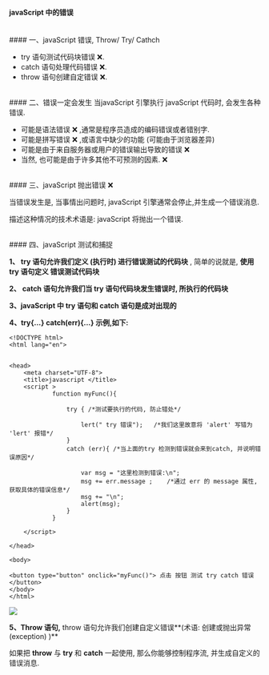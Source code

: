 #### javaScript 中的错误


<br>
#### 一、javaScript 错误, Throw/ Try/ Cathch


- try 语句测试代码块错误 ❌.
- catch 语句处理代码错误 ❌.
- throw 语句创建自定错误 ❌.



<br>
#### 二、错误一定会发生
当javaScript 引擎执行 javaScript 代码时, 会发生各种错误.

- 可能是语法错误 ❌ ,通常是程序员造成的编码错误或者错别字.
- 可能是拼写错误 ❌ ,或语言中缺少的功能 (可能由于浏览器差异)
- 可能是由于来自服务器或用户的错误输出导致的错误 ❌
- 当然, 也可能是由于许多其他不可预测的因素. ❌







<br>
#### 三、javaScript 抛出错误 ❌

当错误发生是, 当事情出问题时, javaScript 引擎通常会停止,并生成一个错误消息.

描述这种情况的技术术语是: javaScript 将抛出一个错误.









<br>
#### 四、javaScript 测试和捕捉



**1、 try 语句允许我们定义 (执行时) 进行错误测试的代码块** , 简单的说就是, **使用try 语句定义 错误测试代码块**


**2、 catch 语句允许我们当 try 语句代码块发生错误时, 所执行的代码块**


**3、javaScript 中 try 语句和 catch 语句是成对出现的**


**4、try{...} catch(err){...} 示例,如下:** 

```
<!DOCTYPE html>
<html lang="en">


<head>
    <meta charset="UTF-8">
    <title>javascript </title>
    <script >
            function myFunc(){

                try { /*测试要执行的代码, 防止错处*/

                    lert(" try 错误");   /*我们这里故意将 'alert' 写错为 'lert' 报错*/
                }
                catch (err){ /*当上面的try 检测到错误就会来到catch, 并说明错误原因*/

                    var msg = "这里检测到错误:\n";
                    msg += err.message ;    /*通过 err 的 message 属性,获取具体的错误信息*/
                    msg += "\n";
                    alert(msg);
                }
            }

    </script>

</head>

<body>

<button type="button" onclick="myFunc()"> 点击 按钮 测试 try catch 错误</button>
</body>
</html>
```
![](/assets/Snip20190116_2.png)


**5、Throw 语句,** throw 语句允许我们创建自定义错误**(术语: 创建或抛出异常(exception) )**

如果把 **throw** 与 **try** 和 **catch** 一起使用, 那么你能够控制程序流, 并生成自定义的错误消息.





